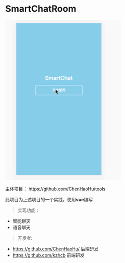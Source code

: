 # SmartChatRoom



![展示图](show.gif)




主体项目：  https://github.com/ChenHaoHu/tools

此项目为上述项目的一个实践，使用**vue**编写

> 实现功能：
* 智能聊天
* 语音聊天


> 开发者:
* https://github.com/ChenHaoHu/   后端研发
* https://github.com/kzhcb      前端研发

